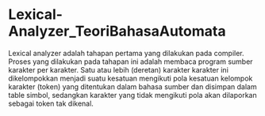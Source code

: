# Lexical-Analyzer_TeoriBahasaAutomata
Lexical analyzer adalah tahapan pertama yang dilakukan pada compiler. Proses yang dilakukan pada tahapan ini adalah membaca program sumber karakter per karakter. Satu atau lebih (deretan) karakter karakter ini dikelompokkan menjadi suatu kesatuan mengikuti pola kesatuan kelompok karakter (token) yang ditentukan dalam bahasa sumber dan disimpan dalam table simbol, sedangkan karakter yang tidak mengikuti pola akan dilaporkan sebagai token tak dikenal.
